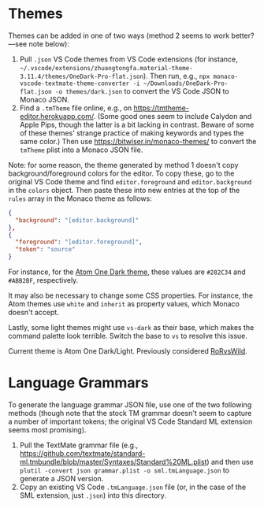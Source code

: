 # Themes

Themes can be added in one of two ways (method 2 seems to work better?—see note below):

1. Pull `.json` VS Code themes from VS Code extensions (for instance, `~/.vscode/extensions/zhuangtongfa.material-theme-3.11.4/themes/OneDark-Pro-flat.json`). Then run, e.g., `npx monaco-vscode-textmate-theme-converter -i ~/Downloads/OneDark-Pro-flat.json -o themes/dark.json` to convert the VS Code JSON to Monaco JSON.
2. Find a `.tmTheme` file online, e.g., on https://tmtheme-editor.herokuapp.com/. (Some good ones seem to include Calydon and Apple Pips, though the latter is a bit lacking in contrast. Beware of some of these themes' strange practice of making keywords and types the same color.) Then use https://bitwiser.in/monaco-themes/ to convert the `tmTheme` plist into a Monaco JSON file.

Note: for some reason, the theme generated by method 1 doesn't copy background/foreground colors for the editor. To copy these, go to the original VS Code theme and find `editor.foreground` and `editor.background` in the `colors` object. Then paste these into new entries at the top of the `rules` array in the Monaco theme as follows:
```json
{
  "background": "[editor.background]"
},
{
  "foreground": "[editor.foreground]",
  "token": "source"
}
```
For instance, for the [Atom One Dark theme](https://github.com/akamud/vscode-theme-onedark), these values are `#282C34` and `#ABB2BF`, respectively.

It may also be necessary to change some CSS properties. For instance, the Atom themes use `white` and `inherit` as property values, which Monaco doesn't accept.

Lastly, some light themes might use `vs-dark` as their base, which makes the command palette look terrible. Switch the base to `vs` to resolve this issue.

Current theme is Atom One Dark/Light. Previously considered [RoRvsWild](https://www.rorvswild.com/theme).

# Language Grammars

To generate the language grammar JSON file, use one of the two following methods (though note that the stock TM grammar doesn't seem to capture a number of important tokens; the original VS Code Standard ML extension seems most promising).

1. Pull the TextMate grammar file (e.g., https://github.com/textmate/standard-ml.tmbundle/blob/master/Syntaxes/Standard%20ML.plist) and then use `plutil -convert json grammar.plist -o sml.tmLanguage.json` to generate a JSON version.
2. Copy an existing VS Code `.tmLanguage.json` file (or, in the case of the SML extension, just `.json`) into this directory.